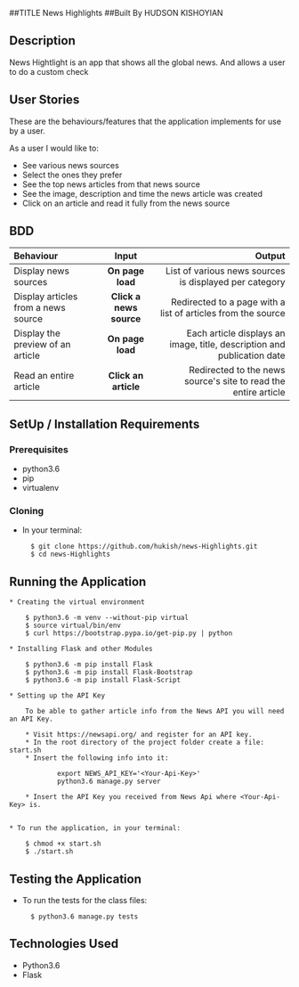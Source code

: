 ##TITLE News Highlights
##Built By HUDSON KISHOYIAN

## Description
News Hightlight is an app that shows all the global news. And allows a user to do a custom check

## User Stories
These are the behaviours/features that the application implements for use by a user.

As a user I would like to:
* See various news sources 
* Select the ones they prefer
* See the top news articles from that news source
* See the image, description and time the news article was created
* Click on an article and read it fully from the news source

## BDD
| Behaviour | Input | Output |
| :---------------- | :---------------: | ------------------: |
| Display news sources | **On page load** | List of various news sources is displayed per category |
| Display articles from a news source | **Click a news source** | Redirected to a page with a list of articles from the source |
| Display the preview of an article | **On page load** | Each article displays an image, title, description and publication date |
| Read an entire article | **Click an article** | Redirected to the news source's site to read the entire article |

## SetUp / Installation Requirements
### Prerequisites
* python3.6
* pip
* virtualenv


### Cloning
* In your terminal:
        
        $ git clone https://github.com/hukish/news-Highlights.git
        $ cd news-Highlights

 ## Running the Application
    * Creating the virtual environment

        $ python3.6 -m venv --without-pip virtual
        $ source virtual/bin/env
        $ curl https://bootstrap.pypa.io/get-pip.py | python 
        
    * Installing Flask and other Modules

        $ python3.6 -m pip install Flask
        $ python3.6 -m pip install Flask-Bootstrap
        $ python3.6 -m pip install Flask-Script       
    
    * Setting up the API Key
        
        To be able to gather article info from the News API you will need an API Key.
        
        * Visit https://newsapi.org/ and register for an API key.
        * In the root directory of the project folder create a file: start.sh
        * Insert the following info into it: 
        
                export NEWS_API_KEY='<Your-Api-Key>'
                python3.6 manage.py server
                
        * Insert the API Key you received from News Api where <Your-Api-Key> is.


    * To run the application, in your terminal:

        $ chmod +x start.sh
        $ ./start.sh


## Testing the Application
* To run the tests for the class files:

        $ python3.6 manage.py tests
        
## Technologies Used
   * Python3.6
   * Flask        
        
